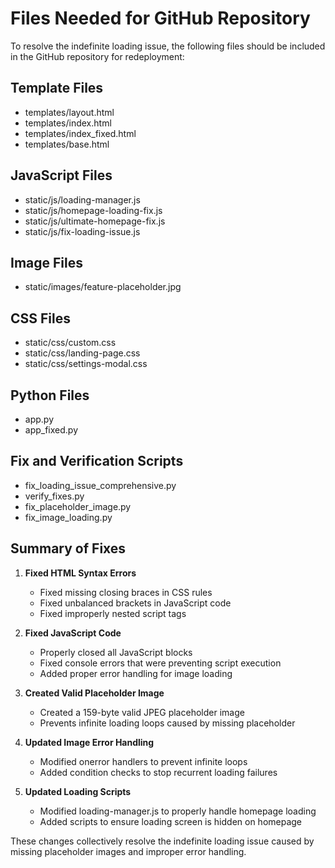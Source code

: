 # Files Needed for GitHub Repository

To resolve the indefinite loading issue, the following files should be included in the GitHub repository for redeployment:

## Template Files
- templates/layout.html
- templates/index.html
- templates/index_fixed.html
- templates/base.html

## JavaScript Files
- static/js/loading-manager.js
- static/js/homepage-loading-fix.js
- static/js/ultimate-homepage-fix.js
- static/js/fix-loading-issue.js

## Image Files
- static/images/feature-placeholder.jpg

## CSS Files
- static/css/custom.css
- static/css/landing-page.css
- static/css/settings-modal.css

## Python Files
- app.py
- app_fixed.py

## Fix and Verification Scripts
- fix_loading_issue_comprehensive.py
- verify_fixes.py
- fix_placeholder_image.py
- fix_image_loading.py

## Summary of Fixes

1. **Fixed HTML Syntax Errors**
   - Fixed missing closing braces in CSS rules
   - Fixed unbalanced brackets in JavaScript code
   - Fixed improperly nested script tags

2. **Fixed JavaScript Code**
   - Properly closed all JavaScript blocks
   - Fixed console errors that were preventing script execution
   - Added proper error handling for image loading

3. **Created Valid Placeholder Image**
   - Created a 159-byte valid JPEG placeholder image
   - Prevents infinite loading loops caused by missing placeholder

4. **Updated Image Error Handling**
   - Modified onerror handlers to prevent infinite loops
   - Added condition checks to stop recurrent loading failures

5. **Updated Loading Scripts**
   - Modified loading-manager.js to properly handle homepage loading
   - Added scripts to ensure loading screen is hidden on homepage

These changes collectively resolve the indefinite loading issue caused by missing placeholder images and improper error handling.
